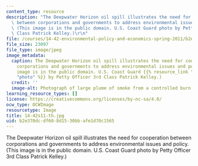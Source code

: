```yaml
---
content_type: resource
description: "The Deepwater Horizon oil spill illustrates the need for cooperation\
  \ between corporations and governments to address environmental issues and policy.\
  \ (This image is in the public domain. U.S. Coast Guard photo by Petty Officer 3rd\
  \ Class Patrick Kelley.)\r\n"
file: /courses/14-42-environmental-policy-and-economics-spring-2011/b2e370dcdf608d1530bbafe1d70c1565_14-42s11-th.jpg
file_size: 23097
file_type: image/jpeg
image_metadata:
  caption: The Deepwater Horizon oil spill illustrates the need for cooperation between
    corporations and governments to address environmental issues and policy. (This
    image is in the public domain. U.S. Coast Guard {{% resource_link "cfc8cae9-250a-4604-a8eb-4f8eb4a472cd"
    "photo" %}} by Petty Officer 3rd Class Patrick Kelley.)
  credit: ''
  image-alt: Photograph of large plume of smoke from a controlled burn of an oil spill.
learning_resource_types: []
license: https://creativecommons.org/licenses/by-nc-sa/4.0/
ocw_type: OCWImage
resourcetype: Image
title: 14-42s11-th.jpg
uid: b2e370dc-df60-8d15-30bb-afe1d70c1565
---
```

The Deepwater Horizon oil spill illustrates the need for cooperation between corporations and governments to address environmental issues and policy. (This image is in the public domain. U.S. Coast Guard photo by Petty Officer 3rd Class Patrick Kelley.)

